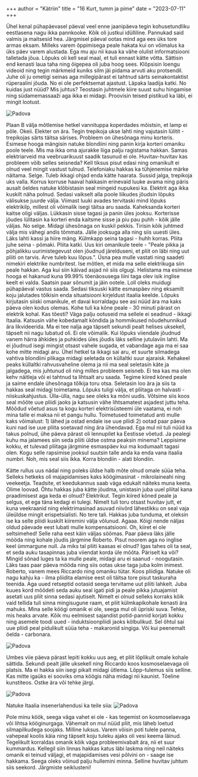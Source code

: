 +++
author = "Kätriin"
title = "16 Kurt, tumm ja pime"
date = "2023-07-11"
+++

Ühel kenal pühapäevasel päeval veel enne jaanipäeva tegin kohusetundliku eestlasena nagu ikka pannkooke. Kõik oli justkui idülliline. Pannukad said valmis ja maitsesid hea. Järgmisel päeval ootas mind aga ees üks tore armas eksam. Milleks varem õppimisega peale hakata kui on võimalus ka üks päev varem alustada. Ega mu aju nii kaua ka vähe olulist informatsiooni talletada jõua. Lõpuks oli kell seal maal, et tuli ennast kätte võtta. Sättisin end kenasti laua taha ning õigepea oli juba hoog sees. Klõpsisin loengu videoid ning tegin märkmeid kuniks silm jäi pidama arvuti aku protsendil. Juhe oli ju ometigi seinas aga millegipärast ei tahtnud särts seinakontaktist rüperaalini jõuda. No ei ole perfektsemat ajastust. Läpaka laadija katki. No kuidas just nüüd? Mis juhtus? Teostasin juhtmele kiire suust suhu hingamise ning südamemassaaži aga ikka ei midagi. Proovisin teised pistikud ka läbi, ei mingit lootust. 

![Padova](/images/16-1.JPG)

Plaan B välja mõtlemise hetkel vannituppa koperdades mõistsin, et lamp ei põle. Okeii. Elekter on ära. Tegin trepikoja ukse lahti ning vajutasin lülitit - trepikojas särts täitsa särises. Probleem on ühesõnaga minu korteris. Esimese hooga mängisin natuke blondiini ning panin kirja korteri omaniku poole teele. Mis ma ikka oma ajurakke liiga palju ragistama hakkan. Samas elektriarveid ma veebruarikuust saadik tasunud ei ole. Huvitav-huvitav kas probleem võib selles seisneda? Kell tiksus pisut edasi ning omanikult ei olnud veel mingit vastust tulnud. Telefoniaku hakkas ka tühjenemise märke näitama. Selge. Tuleb ikkagi ohjad enda kätte haarata. Sussid jalga, trepikoja uks valla. Korrus korruse haaval hakkasin erinevaid luuke avama ning päris ausalt öeldes natuke klõbistasin seal mingeid nupukesi ka. Elektrit aga ikka kuskilt näha polnud. Sedasi vaikselt alla poole liikudes jõudsin lõpuks välisukse juurde välja. Viimast luuki avades tervitaski mind lõpuks elektrikilp, millest oli võimalik isegi täitsa aru saada. Kaheksanda korteri kaitse oligi väljas. Lükkasin sisse tagasi ja panin üles jooksu. Korterisse jõudes lülitasin ka korteri enda kaitsme sisse ja piu pau puhh - kõik jälle väljas. No selge. Midagi ühesõnaga on kuskil pekkis. Tirisin kõik juhtmed välja mis vähegi andis tõmmata. Jälle jooksuga alla ning siis uuesti üles. Läks lahti kassi ja hiire mäng. Külmkapp seina tagasi - huhh korras. Pliita juhe seina - põmaki. Pliita katki. Uus kiri omanikule teele - "Peale pikka ja põhjalikku uurimistegevust olen jõudnud järelduseni, et pliit on läbi ning uut pliiti on tarvis. Arve tuleb kuu lõpus.". Üsna pea mulle vastati ning saadeti nimekiri elektrike numbritest. Ise mõtlen, et mida ma selle elektrikuga siin peale hakkan. Aga kui siin käivad asjad nii siis olgugi. Helistama ma esimese hooga ei hakanud kuna 99.99% tõenäosusega liini taga olev isik inglise keelt ei valda. Saatsin paar sõnumit ja jäin ootele. Loll oleks muidugi pühapäeval vastus saada. Sedasi tiksuski kätte esmaspäev ning eksamilt koju jalutades tõlkisin enda situatsiooni kirjeldust itaalia keelde. Lõpuks kirjutasin siiski omanikule, et davai korraldagu see asi nüüd ära ma kaks päeva olen kodus olemas. Kohe tuli ka kõne peale - 30 minuti pärast on elektrik kohal. Kas tõesti? Väga palju ootuseid ma sellele ei seadnud - ikkagi Itaalia. 
Katsusin vähe kobedamalt kõndida ja hommikused nõudehunnikud ära likvideerida. Ma ei tee nalja aga täpselt sekundi pealt helises uksekell, täpselt nii nagu lubatud oli. Ei ole võimalik. Kui lõpuks viiendale jõudnud vanem härra ähkides ja puhkides üles jõudis läks selline jutulaviin lahti. Ma ei jõudnud isegi mingist otsast vahele sugada, et vabandage aga ma ei saa kohe mitte midagi aru. Ühel hetkel ta ikkagi sai aru, et suurte silmadega vahtiva blondiini plikaga midagi seletada on küllaltki suur ajaraisk. Kehakeel peaks küllaltki rahvusvaheline olema ja nii ma seal seletasin käte ja jalgadega, mis juhtunud oli ning milles probleem seisneb. Ei tea kas ma olen kehv näitleja või ei tahtnud ta lihtsalt aru saada. Tegime kiired kõned peale ja saime endale ühesõnaga tõlkija toru otsa. Seletasin loo ära ja siis ta hakkas seal midagi toimetama. Lõpuks tuligi välja, et pliitaga on halvasti - niiskuskahjustus. Ülla-ülla, nagu see oleks ka mõni uudis. Võtsime siis koos seal mõõte uue pliidi jaoks ja katsusin vähe lihtsamatest asjadest juttu teha. Mõõdud võetud asus ta kogu korteri elektrisüsteemi üle vaatama, ei noh mina talle ei maksa nii et pangu hullu. Toimetused toimetatud anti mulle kaks võimalust: 1) lähed ja ostad endale ise uue pliidi 2) ootad paar päeva kuni nad ise uue pliita soetavad ning ära ühendavad. Ega mul nii tuli nüüd ka takus polnud, ühe päeva pärast oli lennupilet ka Eestisse võetud. Ja pealegi kuhu ma jalamees siin seda pliiti üldse ostma peaksin minema? Leppisime kokku, et tulevad pliitaga järgmine esmaspäev kui ma kodumaalt tagasi olen. Kogu selle rapsimise jooksul suutsin talle anda ka enda vana itaalia numbri. Noh, mis seal siis ikka. Korra blondiin - alati blondiin. 

Kätte rullus uus nädal ning poleks üldse halb mõte olnud omale süüa teha. Selleks hetkeks oli majapidamises kaks köögimasinat - mikrolaineahi ning veekeetja. Teadsite, et keedukannus saab väga edukalt näiteks muna keeta. Olime loovad. Õhtu hakkas juba kätte jõudma, unistasin juba uuel pliital kana praadimisest aga keda ei olnud? Elektrikut. Tegin kiired kõned peale ja selgus, et ega täna kedagi ei tulegi. Nimelt tuli toru otsast huvitav jutt, et kuna veekraanid ning elektrimasinad asuvad niivõrd lähestikku on seal vaja üleüldse mingit erispetsialisti. No tere tali. Hakkas juba tunduma, et oleksin ise ka selle pliidi kuskilt kiiremini välja võlunud. Agaaa. Kõigi nende näljas oldud päevade eest lubati mulle kompensatsiooni. Oh, kiiret ei ole seltsimehed! Selle raha eest käin väljas söömas. Paar päeva läks jälle mööda ning kohale jõudis järgmine Roberto. Pisut noorem aga no inglise keel ümmargune null. Ja miks tal pliiti kaasas ei olnud? Igas tahes oli ta seal, et seda auku tasapinnas juba viiendat korda üle mõõta. Päriselt ka või? Mingid sõnad luges ta ka mulle peale, midagi aru ei saanud - noogutasin. Läks taas paar päeva mööda ning siis ootas ukse taga juba kolm inimest. Roberto, vanem mees Riccardo ning omaniku tütar. Koos pliidiga. Natuke oli nagu kahju ka - ilma pliidita elamise eest oli täitsa tore pisut taskuraha teenida. Aga uued retseptid ootasid seega tervitame uut pliiti lahkelt. Juba kuues kord mõõdeti seda auku seal igati pidi ja peale pikka jutuajamist asetati uus pliit sinna sedasi ajutiselt. Nimelt ei olnud selleks korraks kõik vaid tellida tuli sinna mingisugune raam, et pliit külmkapikohale kenasti ära mahuks. Mina selle köögi omanik ei ole, seega mul oli üpriski suva. Tehke, mis heaks arvate. Kõik mu eelmisest sajandist potid-pannid korjati kokku ning asemele toodi uued - induktsioonpliidi jaoks kõlbulikud. Sel õhtul sai uue pliidi peal pidulikult süüa teha - makaronid singiga. Või kui peenemalt öelda - carbonara. 

![Padova](/images/16-2.jpg)

Umbes viie päeva pärast lepiti kokku uus aeg, et pliit lõplikult omale kohale sättida. Sekundi pealt jälle uksekell ning Riccardo koos kosmoselaevaga oli platsis. Ma ei hakka siin isegi pikalt midagi ütlema. Lõpp-tulemus siis selline. Kas mitte igaüks ei sooviks oma köögis näha midagi nii kaunist. Tõeline kunstiteos. Ostke ära või tehke järgi.

![Padova](/images/16-3.jpg)

Natuke Itaalia insenerlahendusi ka teile siia:
![Padova](/images/16-4.JPG)

Pole minu köök, seega väga vahet ei ole - kas tegemist on kosmoselaevaga või lihtsa kööginurgaga. Vähemalt on mul nüüd pliit, mis läheb loetud silmapilkudega soojaks. Milline luksus. Varem võisin poti tulele panna, vahepeal koolis käia ning täpselt koju tuleku ajaks oli vesi keema läinud. Tegelikult korraldas omanik kõik väga probleemivabalt ära, nii et suur kummardus. Kellegil siin linnas hakkas katus läbi laskma ning neil näiteks omanik ei teinud väljagi, et majapidamises vesi põlvini on - saage ise hakkama. Seega oleks võinud palju hullemini minna. Selline huvitav juhtum siis seekord. Järgmiste seiklusteni!


